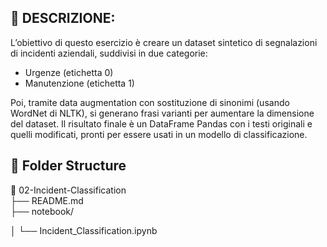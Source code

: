 📘 DESCRIZIONE:
---
L’obiettivo di questo esercizio è creare un dataset sintetico di segnalazioni di incidenti aziendali, suddivisi in due categorie:
- Urgenze (etichetta 0) <br>
- Manutenzione (etichetta 1) <br>

Poi, tramite data augmentation con sostituzione di sinonimi (usando WordNet di NLTK), si generano frasi varianti per aumentare la dimensione del dataset. Il risultato finale è un DataFrame Pandas con i testi originali e quelli modificati, pronti per essere usati in un modello di classificazione.

📁 Folder Structure
---
📁 02-Incident-Classification <br>
├── README.md <br>
├── notebook/ <br>

│ └── Incident_Classification.ipynb
